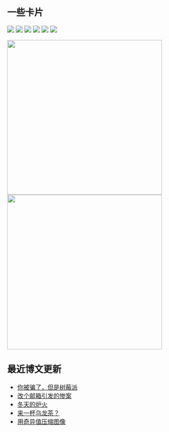 ## 一些卡片

![](https://komarev.com/ghpvc/?username=weekdaycare)
<img src="https://img.shields.io/badge/Supabase-3ECF8E?style=flat&logo=supabase&logoColor=white"/>
<img src="https://img.shields.io/badge/vercel-%23000000.svg?style=flat&logo=vercel&logoColor=white"/>
<img src="https://img.shields.io/badge/markdown-%23000000.svg?style=flat&logo=markdown&logoColor=white"/>
<img src="https://img.shields.io/badge/Replit-DD1200?style=flat&logo=Replit&logoColor=white"/>
<img src="https://img.shields.io/badge/MongoDB-%234ea94b.svg?style=flat&logo=mongodb&logoColor=white"/>

<p>
  <img src = "https://github-readme-stats.vercel.app/api?username=weekdaycare" width=360px/>
  <img src = "http://github-readme-streak-stats.herokuapp.com?user=weekdaycare&locale=zh&date_format=%5BY.%5Dn.j" width=360px/>
</p>

## 最近博文更新
<!-- BLOG-POST-LIST:START -->
- [你被骗了，但是树莓派](http://weekdaycare.cn/posts/rickroll-pi/)
- [改个邮箱引发的惨案](http://weekdaycare.cn/posts/mail-massacre/)
- [冬天的炉火](http://weekdaycare.cn/posts/brazier/)
- [来一杯乌龙茶？](http://weekdaycare.cn/posts/past-summer/)
- [用奇异值压缩图像](http://weekdaycare.cn/posts/singular-value/)
<!-- BLOG-POST-LIST:END -->
